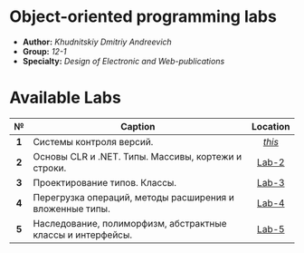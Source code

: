 # Object-oriented programming labs
* **Author:** *Khudnitskiy Dmitriy Andreevich*
* **Group:** *12-1*
* **Specialty:** *Design of Electronic and Web-publications*

# Available Labs
|   №   | Caption                                                     |           Location          |
|:-----:|-------------------------------------------------------------|:---------------------------:|
| **1** | Системы контроля версий.                                    |    *[this](/tree/master)*   |
| **2** | Основы CLR и .NET. Типы. Массивы, кортежи и строки.         | [Lab-2](/tree/master/Lab-2) |
| **3** | Проектирование типов. Классы.                               | [Lab-3](/tree/master/Lab-3) |
| **4** | Перегрузка операций, методы расширения и вложенные типы.    | [Lab-4](/tree/master/Lab-4) |
| **5** | Наследование, полиморфизм, абстрактные классы и интерфейсы. | [Lab-5](/tree/master/Lab-5) |

